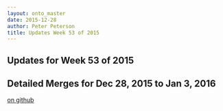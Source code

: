 ```yaml
---
layout: onto_master
date: 2015-12-28
author: Peter Peterson
title: Updates Week 53 of 2015
---
```

Updates for Week 53 of 2015
---------------------------

Detailed Merges for Dec 28, 2015 to Jan 3, 2016
-----------------------------------------------
[on github](https://github.com/mantidproject/mantid/pulls?q=is%3Apr+merged%3A2015-12-29..2016-01-03)

